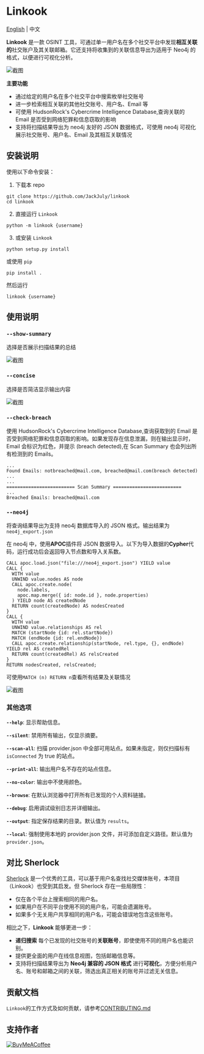 # Linkook

[English](README.md) | 中文

**Linkook** 是一款 OSINT 工具，可通过单一用户名在多个社交平台中发现**相互关联的**社交账户及其关联邮箱。它还支持将收集到的关联信息导出为适用于 Neo4j 的格式，以便进行可视化分析。

![截图](images/01.png)

**主要功能**

- 通过给定的用户名在多个社交平台中搜索枚举社交账号
- 进一步检索相互关联的其他社交账号、用户名、Email 等
- 可使用 HudsonRock's Cybercrime Intelligence Database,查询关联的 Email 是否受到网络犯罪和信息窃取的影响
- 支持将扫描结果导出为 neo4j 友好的 JSON 数据格式，可使用 neo4j 可视化展示社交账号、用户名、Email 及其相互关联情况

## 安装说明

使用以下命令安装：

1. 下载本 repo

```shell
git clone https://github.com/JackJuly/linkook
cd linkook
```

2. 直接运行 `Linkook`

```shell
python -m linkook {username}
```

3. 或安装 `Linkook`

```shell
python setup.py install
```

或使用 `pip`

```shell
pip install .
```

然后运行

```shell
linkook {username}
```

## 使用说明

### `--show-summary`

选择是否展示扫描结果的总结

![截图](images/02.png)

### `--concise`

选择是否简洁显示输出内容

![截图](images/03.png)

### `--check-breach`

使用 HudsonRock's Cybercrime Intelligence Database,查询获取到的 Email 是否受到网络犯罪和信息窃取的影响。如果发现存在信息泄漏，则在输出显示时，Email 会标识为红色，并提示 (breach detected),在 Scan Summary 也会列出所有检测到的 Emails。

```
...
Found Emails: notbreached@mail.com, breached@mail.com(breach detected)
...
...
========================= Scan Summary =========================
...
Breached Emails: breached@mail.com
```

### `--neo4j`

将查询结果导出为支持 neo4j 数据库导入的 JSON 格式。输出结果为`neo4j_export.json`

在 neo4j 中，使用**APOC**插件将 JSON 数据导入。以下为导入数据的**Cypher**代码，运行成功后会返回导入节点数和导入关系数。

```cypher
CALL apoc.load.json("file:///neo4j_export.json") YIELD value
CALL {
  WITH value
  UNWIND value.nodes AS node
  CALL apoc.create.node(
    node.labels,
    apoc.map.merge({ id: node.id }, node.properties)
  ) YIELD node AS createdNode
  RETURN count(createdNode) AS nodesCreated
}
CALL {
  WITH value
  UNWIND value.relationships AS rel
  MATCH (startNode {id: rel.startNode})
  MATCH (endNode {id: rel.endNode})
  CALL apoc.create.relationship(startNode, rel.type, {}, endNode) YIELD rel AS createdRel
  RETURN count(createdRel) AS relsCreated
}
RETURN nodesCreated, relsCreated;
```

可使用`MATCH (n) RETURN n`查看所有结果及关联情况

![截图](images/04.png)

### 其他选项

**`--help`**: 显示帮助信息。

**`--silent`**: 禁用所有输出，仅显示摘要。

**`--scan-all`**: 扫描 provider.json 中全部可用站点。如果未指定，则仅扫描标有 `isConnected` 为 true 的站点。

**`--print-all`**: 输出用户名不存在的站点信息。

**`--no-color`**: 输出中不使用颜色。

**`--browse`**: 在默认浏览器中打开所有已发现的个人资料链接。

**`--debug`**: 启用调试级别日志并详细输出。

**`--output`**: 指定保存结果的目录。默认值为 `results`。

**`--local`**: 强制使用本地的 provider.json 文件，并可添加自定义路径。默认值为 `provider.json`。

## 对比 Sherlock

[Sherlock](https://github.com/sherlock-project/sherlock) 是一个优秀的工具，可以基于用户名查找社交媒体账号，本项目（Linkook）也受到其启发。但 Sherlock 存在一些局限性：

- 仅在各个平台上搜索相同的用户名。
- 如果用户在不同平台使用不同的用户名，可能会遗漏账号。
- 如果多个无关用户共享相同的用户名，可能会错误地包含这些账号。

相比之下，**Linkook** 能够更进一步：

- **递归搜索** 每个已发现的社交账号的**关联账号**，即使使用不同的用户名也能识别。
- 提供更全面的用户在线信息视图，包括邮箱信息等。
- 支持将扫描结果导出为 **Neo4j 兼容的 JSON 格式** 进行**可视化**，方便分析用户名、账号和邮箱之间的关联，筛选出真正相关的账号并过滤无关信息。

## 贡献文档

`Linkook`的工作方式及如何贡献，请参考[CONTRIBUTING.md](CONTRIBUTING.md)

## 支持作者

[![BuyMeACoffee](https://img.shields.io/badge/Buy%20Me%20a%20Coffee-ffdd00?style=for-the-badge&logo=buy-me-a-coffee&logoColor=black)](https://buymeacoffee.com/ju1y)
